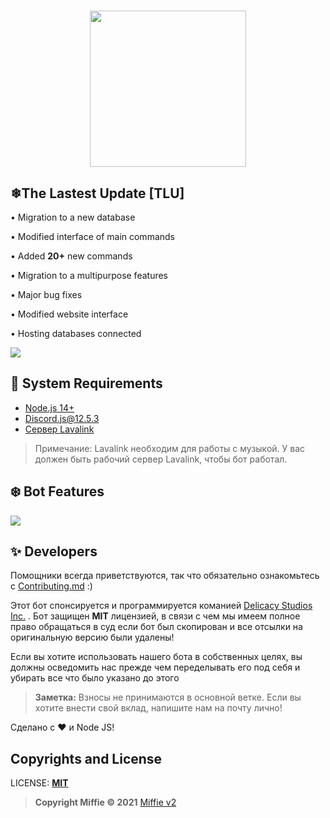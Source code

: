 <h1 align="center"><img src="https://media.discordapp.net/attachments/922259224589922354/923074763637788722/PicsArt_12-12-02.29.02.png" width="250px"></h1>

## ❄The Lastest Update [TLU]

• Migration to a new database

• Modified interface of main commands

• Added **20+** new commands

• Migration to a multipurpose features

• Major bug fixes

• Modified website interface

• Hosting databases connected

<div align="left"><img src="https://media.discordapp.net/attachments/922259224589922354/923074206248349726/Screenshot_2021-12-21_9.46.58_PM.png"></div>

## 🚧 System Requirements

- [Node.js 14+](https://nodejs.org/en/download/)
- Discord.js@12.5.3
- [Сервер Lavalink](https://github.com/freyacodes/Lavalink#server-configuration)

> Примечание: Lavalink необходим для работы с музыкой. У вас должен быть рабочий сервер Lavalink, чтобы бот работал.

## ❄️ Bot Features

<div align="left"><img src="https://media.discordapp.net/attachments/922259224589922354/923074206248349726/Screenshot_2021-12-21_9.46.58_PM.png"></div>


## ✨ Developers

Помощники всегда приветствуются, так что обязательно ознакомьтесь с [Contributing.md](/CONTRIBUTING.md) :)

Этот бот спонсируется и программируется команией [Delicacy Studios Inc.](https://vk.com/delicacystudios) . Бот защищен **MIT** лицензией, в связи с чем мы имеем полное право обращаться в суд если бот был скопирован и все отсылки на оригинальную версию  были удалены!


Если вы хотите использовать нашего бота в собственных целях, вы должны осведомить нас прежде чем переделывать его под себя и убирать все что было указано до этого

> **Заметка:** Взносы не принимаются в основной ветке. Если вы хотите внести свой вклад, напишите нам на почту лично!

Сделано с :heart: и Node JS!

## Copyrights and License

LICENSE: [**MIT**](LICENSE)
> **Copyright Miffie © 2021**
> [Miffie v2](https://github.com/Delicacy-Sound/miffie)
